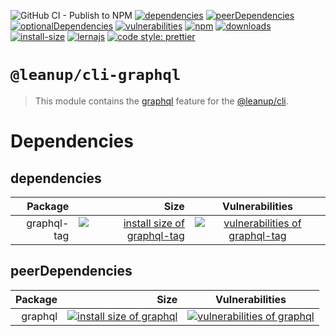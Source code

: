 ![GitHub CI - Publish to NPM](https://github.com/leanupjs/leanup/workflows/GitHub%20CI%20-%20Publish%20to%20NPM/badge.svg)
[![dependencies][dependencies]][dependencies-url]
[![peerDependencies][peerdependencies]][peerdependencies-url]
[![optionalDependencies][optionaldependencies]][optionaldependencies-url]
[![vulnerabilities][vulnerabilities]][vulnerabilities-url]
[![npm][npm]][npm-url]
[![downloads][downloads]][downloads-url]
[![install-size][install-size]][install-size-url]
[![lernajs][lernajs]][lernajs-url]
[![code style: prettier](https://img.shields.io/badge/code_style-prettier-ff69b4.svg)](https://github.com/prettier/prettier)

[npm]: https://img.shields.io/npm/v/@leanup/cli-graphql
[npm-url]: https://www.npmjs.com/package/@leanup/cli-graphql
[dependencies]: https://david-dm.org/leanupjs/leanup/release%2F1.0/status.svg?path=packages/cli/plugins/graphql
[dependencies-url]: https://david-dm.org/leanupjs/leanup/release%2F1.0?path=packages/cli/plugins/graphql
[peerdependencies]: https://img.shields.io/david/peer/leanupjs/leanup?path=packages/cli/plugins/graphql
[peerdependencies-url]: https://david-dm.org/leanupjs/leanup/release%2F1.0?path=packages/cli/plugins/graphql&type=peer
[optionaldependencies]: https://img.shields.io/david/optional/leanupjs/leanup?path=packages/cli/plugins/graphql
[optionaldependencies-url]: https://david-dm.org/leanupjs/leanup/release%2F1.0?path=packages/cli/plugins/graphql&type=optional
[vulnerabilities]: https://snyk.io/test/npm/@leanup/cli-graphql/badge.svg
[vulnerabilities-url]: https://snyk.io/test/npm/@leanup/cli-graphql
[downloads]: https://img.shields.io/npm/dm/@leanup/cli-graphql
[downloads-url]: https://npmcharts.com/compare/@leanup/cli-graphql?minimal=true
[install-size]: https://packagephobia.now.sh/badge?p=@leanup/cli-graphql
[install-size-url]: https://packagephobia.now.sh/result?p=@leanup/cli-graphql
[lernajs]: https://img.shields.io/badge/managed%20with-lerna-blueviolet
[lernajs-url]: https://lerna.js.org

# `@leanup/cli-graphql`

> This module contains the [graphql](https://graphql.org/) feature for the [@leanup/cli](https://www.npmjs.com/package/@leanup/cli).

# Dependencies

## dependencies

|     Package |                                                                                                                                  Size |                                                      Vulnerabilities                                                      |
| ----------: | ------------------------------------------------------------------------------------------------------------------------------------: | :-----------------------------------------------------------------------------------------------------------------------: |
| graphql-tag | [![install size of graphql-tag](https://packagephobia.now.sh/badge?p=graphql-tag)](https://packagephobia.now.sh/result?p=graphql-tag) | [![vulnerabilities of graphql-tag](https://snyk.io/test/npm/graphql-tag/badge.svg)](https://snyk.io/test/npm/graphql-tag) |

## peerDependencies

| Package |                                                                                                                      Size |                                                Vulnerabilities                                                |
| ------: | ------------------------------------------------------------------------------------------------------------------------: | :-----------------------------------------------------------------------------------------------------------: |
| graphql | [![install size of graphql](https://packagephobia.now.sh/badge?p=graphql)](https://packagephobia.now.sh/result?p=graphql) | [![vulnerabilities of graphql](https://snyk.io/test/npm/graphql/badge.svg)](https://snyk.io/test/npm/graphql) |
